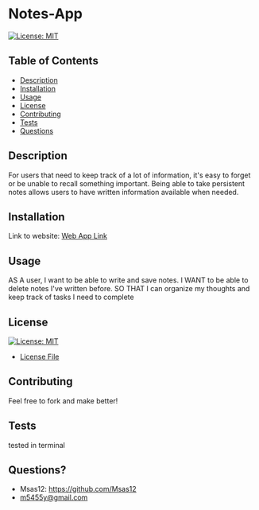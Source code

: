 # Notes-App 

[![License: MIT](https://img.shields.io/badge/License-MIT-yellow.svg)](https://opensource.org/licenses/MIT)

## Table of Contents
- [Description](#description)
- [Installation](#installation)
- [Usage](#usage)
- [License](#license)
- [Contributing](#contributing)
- [Tests](#tests)
- [Questions](#questions)

## Description
For users that need to keep track of a lot of information, it's easy to forget or be unable to recall something important. Being able to take persistent notes allows users to have written information available when needed.

## Installation
Link to website:
[Web App Link](https://vast-cliffs-24356.herokuapp.com/)

## Usage 
AS A user, I want to be able to write and save notes. I WANT to be able to delete notes I've written before. SO THAT I can organize my thoughts and keep track of tasks I need to complete

## License
[![License: MIT](https://img.shields.io/badge/License-MIT-yellow.svg)](https://opensource.org/licenses/MIT)
- [License File](./LICENSE.txt)

## Contributing
Feel free to fork and make better!

## Tests
tested in terminal

## Questions?
- Msas12: https://github.com/Msas12
- m5455y@gmail.com

